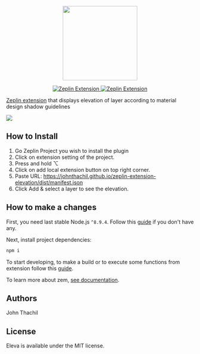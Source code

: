 
<p align="center">
<img src="https://i.ibb.co/MR9M4jL/eleva2.png" width="200" />
</p>

<p align="center">
  <a href="https://extensions.zeplin.io">
    <img src="https://img.shields.io/badge/zeplin-extension-ffbe12.svg" alt="Zeplin Extension" />
  </a>
  <a href="https://travis-ci.org/johnthachil/zeplin-extension-elevation">
    <img src="https://travis-ci.org/johnthachil/zeplin-extension-elevation.svg?branch=master" alt="Zeplin Extension" />
  </a>
 
</p>

[Zeplin extension](https://extensions.zeplin.io/) that displays elevation of layer according to material design shadow guidelines

<img src="https://i.ibb.co/K9zKCdB/Screenshot-2019-09-11-at-8-24-01-PM.png"  />

## How to Install

1. Go Zeplin Project you wish to install the plugin
2. Click on extension setting of the project.
3. Press and hold ⌥ 
4. Click on add local extension button on top right corner.
5. Paste URL: https://johnthachil.github.io/zeplin-extension-elevation/dist/manifest.json
6. Click Add & select a layer to see the elevation.

## How to make a changes

First, you need last stable Node.js `^8.9.4`. Follow this [guide](https://github.com/creationix/nvm/blob/master/README.md#installation) if you don't have any.

Next, install project dependencies:

```bash
npm i
```

To start developing, to make a build or to execute some functions from extension follow this [guide](https://github.com/zeplin/zem#scripts).

To learn more about zem, [see documentation](https://github.com/zeplin/zem).

## Authors

John Thachil

## License

Eleva is available under the MIT license. 